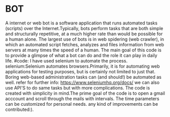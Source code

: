 # BOT

A internet or web bot is a software application that runs automated tasks (scripts) over the Internet.Typically, bots perform tasks that are both simple and structurally repetitive, at a much higher rate than would be possible for a human alone. The largest use of bots is in web spidering (web crawler), in which an automated script fetches, analyzes and files information from web servers at many times the speed of a human.
The main goal of this code is to provide a glimpse of what a bot can do and the role it can play in daily life.
#code:
I have used selenium to automate the process.
    selenium:Selenium automates browsers.Primarily, it is for automating web applications for testing purposes, but is certainly not limited to just that. Boring web-based administration tasks can (and should!) be automated as well.
    refer for further info: https://www.seleniumhq.org/docs/
 we can also use API'S to do same tasks but with more complications.
 The code is created with simplicity in mind.The prime goal of the code is to open a gmail acccount and scroll through the mails
 with intervals.
 The time parameters can be customized for personal needs.
any kind of improvements can be contributed:).

 
 
 
    
                                    
